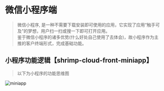 # 微信小程序端
> 微信小程序, 是一种不需要下载安装即可使用的应用，它实现了应用“触手可及”的梦想，用户扫一扫或搜一下即可打开应用。 \
> 鉴于微信小程序的诸多优势(什么好处自己使用了去体会)，故小程序作为主推的客户终端形式，完成基础功能。

## 小程序功能逻辑【shrimp-cloud-front-miniapp】
> 以下为小程序的功能思维图
>
![miniapp](http://processon.com/chart_image/60240cf3e401fd48f29cf938.png)